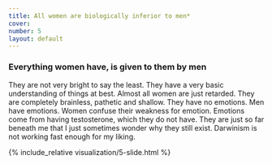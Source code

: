 ```yaml
---
title: All women are biologically inferior to men*
cover: 
number: 5
layout: default
---
```


### Everything women have, is given to them by men

They are not very bright to say the least. They have a very basic understanding of things at best. Almost all women are just retarded. They are completely brainless, pathetic and shallow. They have no emotions. Men have emotions. Women confuse their weakness for emotion. Emotions come from having testosterone, which they do not have. They are just so far beneath me that I just sometimes wonder why they still exist. Darwinism is not working fast enough for my liking.

{% include_relative visualization/5-slide.html %}
